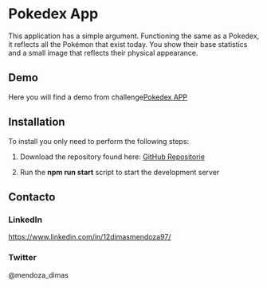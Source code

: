 # Pokedex App

This application has a simple argument. Functioning the same as a Pokedex, it reflects all the Pokémon that exist today. You show their base statistics and a small image that reflects their physical appearance.

## Demo

Here you will find a demo from challenge[Pokedex APP](https://pokedex-app-five.vercel.app/)

## Installation

To install you only need to perform the following steps:

1.  Download the repository found here: [GitHub Repositorie](https://github.com/dimasmendoza/PokedexApp)

2.  Run the **npm run start** script to start the development server

## Contacto

### LinkedIn

https://www.linkedin.com/in/12dimasmendoza97/

### Twitter

@mendoza_dimas
